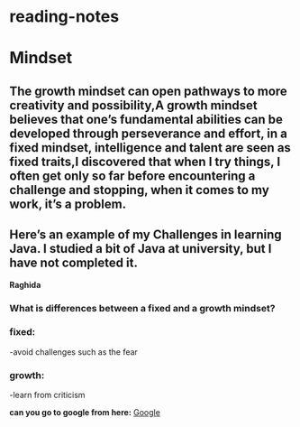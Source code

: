 # reading-notes
# Mindset
## The growth mindset can open pathways to more creativity and possibility,A growth mindset believes that one’s fundamental abilities can be developed through perseverance and effort,  in a fixed mindset, intelligence and talent are seen as fixed traits,I discovered that when I try things, I often get only so far before encountering a challenge and stopping, when it comes to my work, it’s a problem.
## Here’s an example of my Challenges in learning Java. I studied a bit of Java at university, but I have not completed it.

**Raghida**
### What is differences between a fixed and a growth mindset?
### fixed:
-avoid challenges such as the fear

### growth:
-learn from criticism 

**can you go to google from here:**  [Google](www.google.com)
